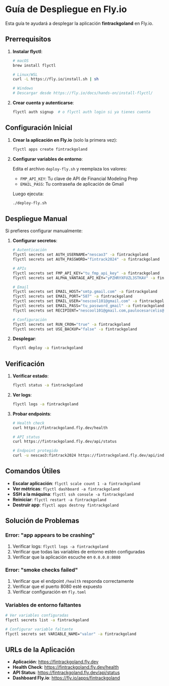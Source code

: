 # Guía de Despliegue en Fly.io

Esta guía te ayudará a desplegar la aplicación **fintrackgoland** en Fly.io.

## Prerrequisitos

1. **Instalar flyctl**:
   ```bash
   # macOS
   brew install flyctl
   
   # Linux/WSL
   curl -L https://fly.io/install.sh | sh
   
   # Windows
   # Descargar desde https://fly.io/docs/hands-on/install-flyctl/
   ```

2. **Crear cuenta y autenticarse**:
   ```bash
   flyctl auth signup  # o flyctl auth login si ya tienes cuenta
   ```

## Configuración Inicial

1. **Crear la aplicación en Fly.io** (solo la primera vez):
   ```bash
   flyctl apps create fintrackgoland
   ```

2. **Configurar variables de entorno**:
   
   Edita el archivo `deploy-fly.sh` y reemplaza los valores:
   - `FMP_API_KEY`: Tu clave de API de Financial Modeling Prep
   - `EMAIL_PASS`: Tu contraseña de aplicación de Gmail
   
   Luego ejecuta:
   ```bash
   ./deploy-fly.sh
   ```

## Despliegue Manual

Si prefieres configurar manualmente:

1. **Configurar secretos**:
   ```bash
   # Autenticación
   flyctl secrets set AUTH_USERNAME="nescao3" -a fintrackgoland
   flyctl secrets set AUTH_PASSWORD="fintrack2024" -a fintrackgoland
   
   # APIs
   flyctl secrets set FMP_API_KEY="tu_fmp_api_key" -a fintrackgoland
   flyctl secrets set ALPHA_VANTAGE_API_KEY="yPZHRYXFUZL3STKAV" -a fintrackgoland
   
   # Email
   flyctl secrets set EMAIL_HOST="smtp.gmail.com" -a fintrackgoland
   flyctl secrets set EMAIL_PORT="587" -a fintrackgoland
   flyctl secrets set EMAIL_USER="nescool101@gmail.com" -a fintrackgoland
   flyctl secrets set EMAIL_PASS="tu_password_gmail" -a fintrackgoland
   flyctl secrets set RECIPIENT="nescool101@gmail.com,paulocesarcelis@gmail.com" -a fintrackgoland
   
   # Configuración
   flyctl secrets set RUN_CRON="true" -a fintrackgoland
   flyctl secrets set USE_BACKUP="false" -a fintrackgoland
   ```

2. **Desplegar**:
   ```bash
   flyctl deploy -a fintrackgoland
   ```

## Verificación

1. **Verificar estado**:
   ```bash
   flyctl status -a fintrackgoland
   ```

2. **Ver logs**:
   ```bash
   flyctl logs -a fintrackgoland
   ```

3. **Probar endpoints**:
   ```bash
   # Health check
   curl https://fintrackgoland.fly.dev/health
   
   # API status
   curl https://fintrackgoland.fly.dev/api/status
   
   # Endpoint protegido
   curl -u nescao3:fintrack2024 https://fintrackgoland.fly.dev/api/indices
   ```

## Comandos Útiles

- **Escalar aplicación**: `flyctl scale count 1 -a fintrackgoland`
- **Ver métricas**: `flyctl dashboard -a fintrackgoland`
- **SSH a la máquina**: `flyctl ssh console -a fintrackgoland`
- **Reiniciar**: `flyctl restart -a fintrackgoland`
- **Destruir app**: `flyctl apps destroy fintrackgoland`

## Solución de Problemas

### Error: "app appears to be crashing"

1. Verificar logs: `flyctl logs -a fintrackgoland`
2. Verificar que todas las variables de entorno estén configuradas
3. Verificar que la aplicación escuche en `0.0.0.0:8080`

### Error: "smoke checks failed"

1. Verificar que el endpoint `/health` responda correctamente
2. Verificar que el puerto 8080 esté expuesto
3. Verificar configuración en `fly.toml`

### Variables de entorno faltantes

```bash
# Ver variables configuradas
flyctl secrets list -a fintrackgoland

# Configurar variable faltante
flyctl secrets set VARIABLE_NAME="valor" -a fintrackgoland
```

## URLs de la Aplicación

- **Aplicación**: https://fintrackgoland.fly.dev
- **Health Check**: https://fintrackgoland.fly.dev/health
- **API Status**: https://fintrackgoland.fly.dev/api/status
- **Dashboard Fly.io**: https://fly.io/apps/fintrackgoland 